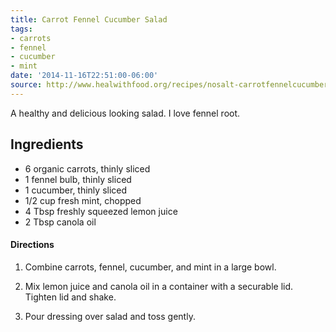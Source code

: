 ```yaml
---
title: Carrot Fennel Cucumber Salad
tags:
- carrots
- fennel
- cucumber
- mint
date: '2014-11-16T22:51:00-06:00'
source: http://www.healwithfood.org/recipes/nosalt-carrotfennelcucumber-salad.php
---
```

A healthy and delicious looking salad. I love fennel root.

## Ingredients

* 6 organic carrots, thinly sliced
* 1 fennel bulb, thinly sliced
* 1 cucumber, thinly sliced
* 1/2 cup fresh mint, chopped
* 4 Tbsp freshly squeezed lemon juice
* 2 Tbsp canola oil

#### Directions

1.  Combine carrots, fennel, cucumber, and mint in a large bowl.

2.  Mix lemon juice and canola oil in a container with a securable lid. Tighten lid and shake.

3.  Pour dressing over salad and toss gently.

